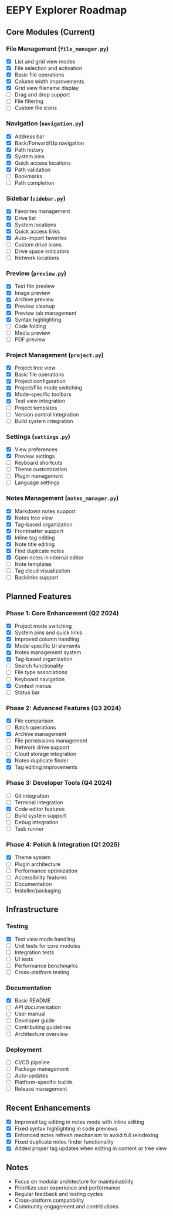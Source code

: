 # EEPY Explorer Roadmap

## Core Modules (Current)

### File Management (`file_manager.py`)
- [x] List and grid view modes
- [x] File selection and activation
- [x] Basic file operations
- [x] Column width improvements
- [x] Grid view filename display
- [ ] Drag and drop support
- [ ] File filtering
- [ ] Custom file icons

### Navigation (`navigation.py`)
- [x] Address bar
- [x] Back/Forward/Up navigation
- [x] Path history
- [x] System pins
- [x] Quick access locations
- [x] Path validation
- [ ] Bookmarks
- [ ] Path completion

### Sidebar (`sidebar.py`)
- [x] Favorites management
- [x] Drive list
- [x] System locations
- [x] Quick access links
- [x] Auto-import favorites
- [ ] Custom drive icons
- [ ] Drive space indicators
- [ ] Network locations

### Preview (`preview.py`)
- [x] Text file preview
- [x] Image preview
- [x] Archive preview
- [x] Preview cleanup
- [x] Preview tab management
- [x] Syntax highlighting
- [ ] Code folding
- [ ] Media preview
- [ ] PDF preview

### Project Management (`project.py`)
- [x] Project tree view
- [x] Basic file operations
- [x] Project configuration
- [x] Project/File mode switching
- [x] Mode-specific toolbars
- [x] Test view integration
- [ ] Project templates
- [ ] Version control integration
- [ ] Build system integration

### Settings (`settings.py`)
- [x] View preferences
- [x] Preview settings
- [ ] Keyboard shortcuts
- [ ] Theme customization
- [ ] Plugin management
- [ ] Language settings

### Notes Management (`notes_manager.py`)
- [x] Markdown notes support
- [x] Notes tree view
- [x] Tag-based organization
- [x] Frontmatter support
- [x] Inline tag editing
- [x] Note title editing
- [x] Find duplicate notes
- [x] Open notes in internal editor
- [ ] Note templates
- [ ] Tag cloud visualization
- [ ] Backlinks support

## Planned Features

### Phase 1: Core Enhancement (Q2 2024)
- [x] Project mode switching
- [x] System pins and quick links
- [x] Improved column handling
- [x] Mode-specific UI elements
- [x] Notes management system
- [x] Tag-based organization
- [ ] Search functionality
- [ ] File type associations
- [ ] Keyboard navigation
- [x] Context menus
- [ ] Status bar

### Phase 2: Advanced Features (Q3 2024)
- [x] File comparison
- [ ] Batch operations
- [x] Archive management
- [ ] File permissions management
- [ ] Network drive support
- [ ] Cloud storage integration
- [x] Notes duplicate finder
- [x] Tag editing improvements

### Phase 3: Developer Tools (Q4 2024)
- [ ] Git integration
- [ ] Terminal integration
- [x] Code editor features
- [ ] Build system support
- [ ] Debug integration
- [ ] Task runner

### Phase 4: Polish & Integration (Q1 2025)
- [x] Theme system
- [ ] Plugin architecture
- [ ] Performance optimization
- [ ] Accessibility features
- [ ] Documentation
- [ ] Installer/packaging

## Infrastructure

### Testing
- [x] Test view mode handling
- [ ] Unit tests for core modules
- [ ] Integration tests
- [ ] UI tests
- [ ] Performance benchmarks
- [ ] Cross-platform testing

### Documentation
- [x] Basic README
- [ ] API documentation
- [ ] User manual
- [ ] Developer guide
- [ ] Contributing guidelines
- [ ] Architecture overview

### Deployment
- [ ] CI/CD pipeline
- [ ] Package management
- [ ] Auto-updates
- [ ] Platform-specific builds
- [ ] Release management

## Recent Enhancements
- [x] Improved tag editing in notes mode with inline editing
- [x] Fixed syntax highlighting in code previews
- [x] Enhanced notes refresh mechanism to avoid full reindexing
- [x] Fixed duplicate notes finder functionality
- [x] Added proper tag updates when editing in content or tree view

## Notes
- Focus on modular architecture for maintainability
- Prioritize user experience and performance
- Regular feedback and testing cycles
- Cross-platform compatibility
- Community engagement and contributions 